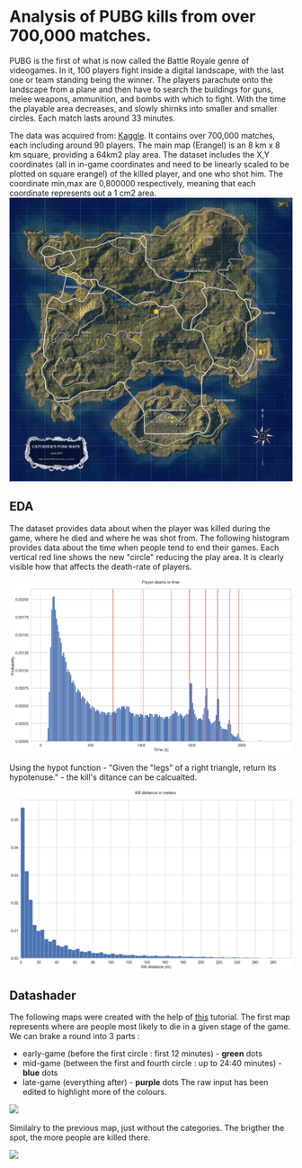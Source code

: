 # Analysis of PUBG kills from over 700,000 matches.

PUBG is the first of what is now called the Battle Royale genre of videogames. In it, 100 players fight inside a digital landscape, with the last one or team standing being the winner. The players parachute onto the landscape from a plane and then have to search the buildings for guns, melee weapons, ammunition, and bombs with which to fight. With the time the playable area decreases, and slowly shirnks into smaller and smaller circles. Each match lasts around 33 minutes.

The data was acquired from: [Kaggle](https://www.kaggle.com/skihikingkevin/pubg-match-deaths/). It contains over 700,000 matches, each including around 90 players. The main map (Erangel) is an 8 km x 8 km square, providing a 64km2 play area. The dataset includes the X,Y coordinates (all in in-game coordinates and need to be linearly scaled to be plotted on square erangel) of the killed player, and one who shot him. The coordinate min,max are 0,800000 respectively, meaning that each coordinate represents out a 1 cm2 area.
![](erangel.jpg)

## EDA

The dataset provides data about when the player was killed during the game, where he died and where he was shot from.
The following histogram provides data about the time when people tend to end their games. Each vertical red line shows the new "circle" reducing the play area. It is clearly visible how that affects the death-rate of players.

![](player_death_time_hist.png)

Using the hypot function - "Given the "legs" of a right triangle, return its hypotenuse." - the kill's ditance can be calcualted.

![](kill_distance.png)

## Datashader

The following maps were created with the help of [this](https://examples.pyviz.org/census/census.html) tutorial.
The first map represents where are people most likely to die in a given stage of the game. We can brake a round into 3 parts :
- early-game (before the first circle : first 12 minutes) - **green** dots
- mid-game (between the first and fourth circle : up to 24:40 minutes) - **blue** dots
- late-game (everything after) - **purple** dots
The raw input has been edited to highlight more of the colours.

![](erangel_phase_cat.jpg)

Similalry to the previous map, just without the categories. The brigther the spot, the more people are killed there.

![](erangel_fire.png)

